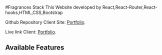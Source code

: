 #Fragrances Stack
This Website developed by React,React-Router,React-hooks,HTML,CSS,Bootstrap

Github Repository Client Site: [Portfolio](https://github.com/silviaplabon/Professional-Portfolio ).


Live link Client: [Portfolio](https://silvia-plabon.web.app/).



## Available Features





